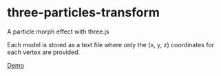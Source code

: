 # three-particles-transform

A particle morph effect with three.js

Each model is stored as a text file where only the (x, y, z) coordinates for each vertex are provided.

[Demo](https://vgthuang.github.io/three.js/three-morph)